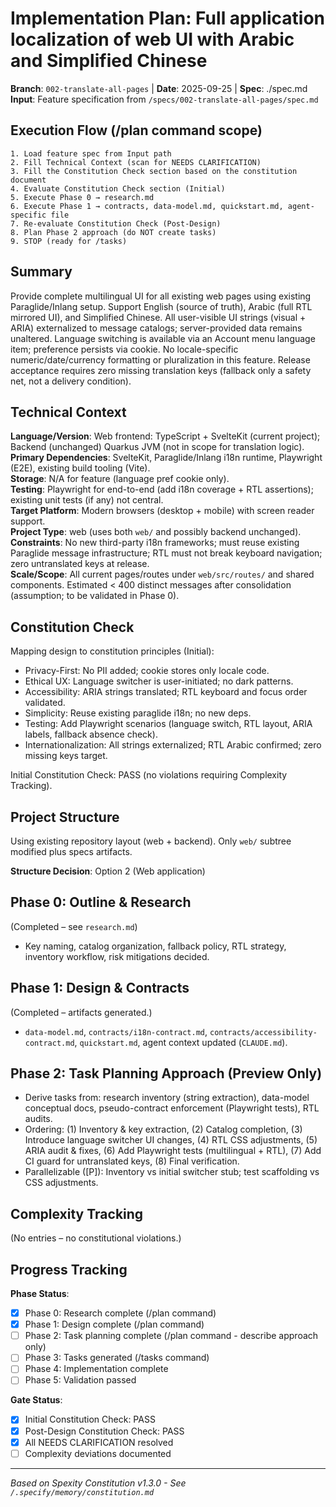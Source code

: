 # Implementation Plan: Full application localization of web UI with Arabic and Simplified Chinese

**Branch**: `002-translate-all-pages` | **Date**: 2025-09-25 | **Spec**: ./spec.md
**Input**: Feature specification from `/specs/002-translate-all-pages/spec.md`

## Execution Flow (/plan command scope)
```
1. Load feature spec from Input path
2. Fill Technical Context (scan for NEEDS CLARIFICATION)
3. Fill the Constitution Check section based on the constitution document
4. Evaluate Constitution Check section (Initial)
5. Execute Phase 0 → research.md
6. Execute Phase 1 → contracts, data-model.md, quickstart.md, agent-specific file
7. Re-evaluate Constitution Check (Post-Design)
8. Plan Phase 2 approach (do NOT create tasks)
9. STOP (ready for /tasks)
```

## Summary
Provide complete multilingual UI for all existing web pages using existing Paraglide/Inlang setup. Support English (source of truth), Arabic (full RTL mirrored UI), and Simplified Chinese. All user-visible UI strings (visual + ARIA) externalized to message catalogs; server-provided data remains unaltered. Language switching is available via an Account menu language item; preference persists via cookie. No locale-specific numeric/date/currency formatting or pluralization in this feature. Release acceptance requires zero missing translation keys (fallback only a safety net, not a delivery condition).

## Technical Context
**Language/Version**: Web frontend: TypeScript + SvelteKit (current project); Backend (unchanged) Quarkus JVM (not in scope for translation logic).  
**Primary Dependencies**: SvelteKit, Paraglide/Inlang i18n runtime, Playwright (E2E), existing build tooling (Vite).  
**Storage**: N/A for feature (language pref cookie only).  
**Testing**: Playwright for end-to-end (add i18n coverage + RTL assertions); existing unit tests (if any) not central.  
**Target Platform**: Modern browsers (desktop + mobile) with screen reader support.  
**Project Type**: web (uses both `web/` and possibly backend unchanged).  
**Constraints**: No new third-party i18n frameworks; must reuse existing Paraglide message infrastructure; RTL must not break keyboard navigation; zero untranslated keys at release.  
**Scale/Scope**: All current pages/routes under `web/src/routes/` and shared components. Estimated < 400 distinct messages after consolidation (assumption; to be validated in Phase 0).  

## Constitution Check
Mapping design to constitution principles (Initial):
- Privacy-First: No PII added; cookie stores only locale code.
- Ethical UX: Language switcher is user-initiated; no dark patterns.
- Accessibility: ARIA strings translated; RTL keyboard and focus order validated.
- Simplicity: Reuse existing paraglide i18n; no new deps.
- Testing: Add Playwright scenarios (language switch, RTL layout, ARIA labels, fallback absence check).
- Internationalization: All strings externalized; RTL Arabic confirmed; zero missing keys target.

Initial Constitution Check: PASS (no violations requiring Complexity Tracking).

## Project Structure
Using existing repository layout (web + backend). Only `web/` subtree modified plus specs artifacts.

**Structure Decision**: Option 2 (Web application)

## Phase 0: Outline & Research
(Completed – see `research.md`)
- Key naming, catalog organization, fallback policy, RTL strategy, inventory workflow, risk mitigations decided.

## Phase 1: Design & Contracts
(Completed – artifacts generated.)
- `data-model.md`, `contracts/i18n-contract.md`, `contracts/accessibility-contract.md`, `quickstart.md`, agent context updated (`CLAUDE.md`).

## Phase 2: Task Planning Approach (Preview Only)
- Derive tasks from: research inventory (string extraction), data-model conceptual docs, pseudo-contract enforcement (Playwright tests), RTL audits.
- Ordering: (1) Inventory & key extraction, (2) Catalog completion, (3) Introduce language switcher UI changes, (4) RTL CSS adjustments, (5) ARIA audit & fixes, (6) Add Playwright tests (multilingual + RTL), (7) Add CI guard for untranslated keys, (8) Final verification.
- Parallelizable ([P]): Inventory vs initial switcher stub; test scaffolding vs CSS adjustments.

## Complexity Tracking
(No entries – no constitutional violations.)

## Progress Tracking
**Phase Status**:
- [x] Phase 0: Research complete (/plan command)
- [x] Phase 1: Design complete (/plan command)
- [ ] Phase 2: Task planning complete (/plan command - describe approach only)
- [ ] Phase 3: Tasks generated (/tasks command)
- [ ] Phase 4: Implementation complete
- [ ] Phase 5: Validation passed

**Gate Status**:
- [x] Initial Constitution Check: PASS
- [x] Post-Design Constitution Check: PASS
- [x] All NEEDS CLARIFICATION resolved
- [ ] Complexity deviations documented

---
*Based on Spexity Constitution v1.3.0 - See `/.specify/memory/constitution.md`*
